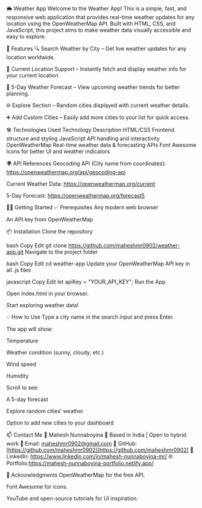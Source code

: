 🌦️ Weather App
Welcome to the Weather App!
This is a simple, fast, and responsive web application that provides real-time weather updates for any location using the OpenWeatherMap API. Built with HTML, CSS, and JavaScript, this project aims to make weather data visually accessible and easy to explore.

🚀 Features
🔍 Search Weather by City – Get live weather updates for any location worldwide.

📍 Current Location Support – Instantly fetch and display weather info for your current location.

📅 5-Day Weather Forecast – View upcoming weather trends for better planning.

🌐 Explore Section – Random cities displayed with current weather details.

➕ Add Custom Cities – Easily add more cities to your list for quick access.

🛠️ Technologies Used
Technology	Description
HTML/CSS	Frontend structure and styling
JavaScript	API handling and interactivity
OpenWeatherMap	Real-time weather data & forecasting APIs
Font Awesome	Icons for better UI and weather indicators

🌍 API References
Geocoding API (City name from coordinates):
https://openweathermap.org/api/geocoding-api

Current Weather Data:
https://openweathermap.org/current

5-Day Forecast:
https://openweathermap.org/forecast5

🧑‍💻 Getting Started
✅ Prerequisites
Any modern web browser

An API key from OpenWeatherMap

📦 Installation
Clone the repository

bash
Copy
Edit
git clone https://github.com/maheshmr0902/weather-app.git
Navigate to the project folder

bash
Copy
Edit
cd weather-app
Update your OpenWeatherMap API key in all .js files

javascript
Copy
Edit
let apiKey = "YOUR_API_KEY";
Run the App

Open index.html in your browser.

Start exploring weather data!

💡 How to Use
Type a city name in the search input and press Enter.

The app will show:

Temperature

Weather condition (sunny, cloudy, etc.)

Wind speed

Humidity

Scroll to see:

A 5-day forecast

Explore random cities’ weather

Option to add new cities to your dashboard

📫 Contact Me
👤 Mahesh Nunnaboyina
📍 Based in India | Open to hybrid work
📧 Email: maheshmr0902@gmail.com
💼 GitHub: [https://github.com/maheshmr0902](https://github.com/maheshmr0902)
🔗 LinkedIn: https://www.linkedin.com/in/mahesh-nunnaboyina-mr/
🌐 Portfolio:https://mahesh-nunnaboyina-portfolio.netlify.app/


🙌 Acknowledgments
OpenWeatherMap for the free API.

Font Awesome for icons.

YouTube and open-source tutorials for UI inspiration.
